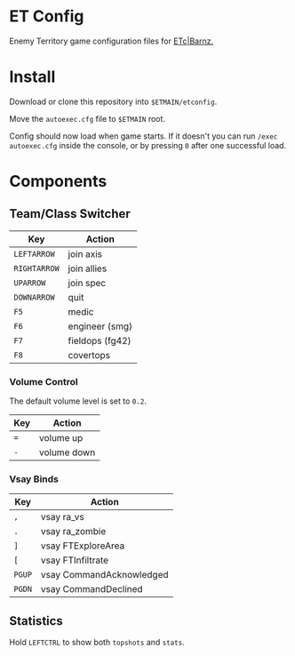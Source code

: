 # ET Config

Enemy Territory game configuration files for [ETc|Barnz.](https://et.trackbase.net/player/5823042/)

# Install

Download or clone this repository into `$ETMAIN/etconfig`.

Move the `autoexec.cfg` file to `$ETMAIN` root.

Config should now load when game starts. If it doesn't you can run `/exec autoexec.cfg` inside the console, or by pressing `0` after one successful load.

# Components

## Team/Class Switcher

| Key          | Action          |
| ------------ | --------------- |
| `LEFTARROW`  | join axis       |
| `RIGHTARROW` | join allies     |
| `UPARROW`    | join spec       |
| `DOWNARROW`  | quit            |
| `F5`         | medic           |
| `F6`         | engineer (smg)  |
| `F7`         | fieldops (fg42) |
| `F8`         | covertops       |

### Volume Control

The default volume level is set to `0.2`.

| Key | Action      |
| --- | ----------- |
| `=` | volume up   |
| `-` | volume down |

### Vsay Binds

| Key    | Action                   |
| ------ | ------------------------ |
| `,`    | vsay ra_vs               |
| `.`    | vsay ra_zombie           |
| `]`    | vsay FTExploreArea       |
| `[`    | vsay FTInfiltrate        |
| `PGUP` | vsay CommandAcknowledged |
| `PGDN` | vsay CommandDeclined     |

## Statistics

Hold `LEFTCTRL` to show both `topshots` and `stats`.

